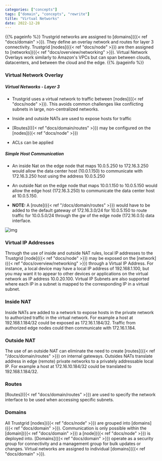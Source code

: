 ```yaml
---
categories: ["concepts"]
tags: ["domain", "concepts", "rewrite"]
title: "Virtual Networks"
date: 2022-12-28
---
```


{{% pageinfo %}}
Trustgrid networks are assigned to [domains]({{< ref "docs/domain" >}}). They define an overlay network and routes for layer 3 connectivity. Trustgrid [nodes]({{< ref "docs/node" >}}) are then assigned to [networks]({{< ref "docs/overview/networking" >}}). Virtual Network Overlays work similarly to Amazon's VPCs but can span between clouds, datacenters, and between the cloud and the edge.
{{% /pageinfo %}}

### Virtual Network Overlay

##### Virtual Networks - Layer 3

- Trustgrid uses a virtual network to traffic between [nodes]({{< ref "docs/node" >}}). This avoids common
  challenges like conflicting subnets in large, non-centralized networks.

- Inside and outside NATs are used to expose hosts for traffic

- [Routes]({{< ref "docs/domain/routes" >}}) may be configured on the [nodes]({{< ref "docs/node" >}})

- ACLs can be applied

##### Simple Host Communication

- An inside Nat on the edge node that maps 10.0.5.250 to 172.16.3.250 would allow the data center host (10.0.1.150) to communicate with 172.16.3.250 host using the address 10.0.5.250

- An outside Nat on the edge node that maps 10.0.1.150 to 10.0.5.150 would allow the edge host (172.16.3.250) to communicate the data center host at 10.0.5.150.

- **NOTE:** A [route]({{< ref "/docs/domain/routes" >}}) would have to be added to the default gateway of 172.16.3.0/24 for 10.0.5.150 to route traffic for 10.0.5.0/24 through the gw of the edge node (172.16.0.5) data interface.

![img](/docs/domain/virtual-networks-yay.png)

### Virtual IP Addresses

Through the use of inside and outside NAT rules, local IP addresses to the Trustgrid [node]({{< ref "docs/node" >}}) may be exposed on the [network]({{< ref "docs/overview/networking" >}}) through a Virtual IP Address. For instance, a local device may have a local IP address of 192.168.1.100, but you may want it to appear to other devices or applications on the virtual network as IP address 10.0.20.100. Virtual IP Subnets are also supported where each IP in a subnet is mapped to the corresponding IP in a virtual subnet.

### Inside NAT

Inside NATs are added to a network to expose hosts in the private network to authorized traffic in the virtual network. For example a host at 192.168.1.184/32 could be exposed as 172.16.1.184/32. Traffic from authorized edge nodes could then communicate with 172.16.1.184.

### Outside NAT

The use of an outside NAT can eliminate the need to create [routes]({{< ref "/docs/domain/routes" >}}) on internal gateways. Outsides NATs translate address in edge (remote) private networks to a privately addressable local IP. For example a host at 172.16.10.184/32 could be translated to 192.168.1.184/32.

### Routes

[Routes]({{< ref "docs/domain/routes" >}}) are used to specify the network interface to be used when accessing specific subnets.

### Domains

All Trustgrid [nodes]({{< ref "docs/node" >}}) are grouped into [domains]({{< ref "docs/domain" >}}). Communication is only possible within the [domain]({{< ref "docs/domain" >}}) a [node]({{< ref "docs/node" >}}) is deployed into. [Domains]({{< ref "docs/domain" >}}) operate as a security group for connectivity and a management group for bulk updates or changes. Virtual networks are assigned to individual [domains]({{< ref "docs/domain" >}}).
